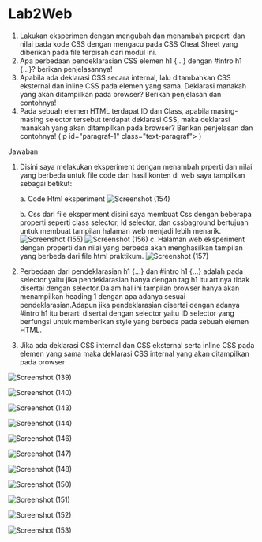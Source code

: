 # Lab2Web
1. Lakukan eksperimen dengan mengubah dan menambah properti dan nilai pada kode CSS 
dengan mengacu pada CSS Cheat Sheet yang diberikan pada file terpisah dari modul ini.
2. Apa perbedaan pendeklarasian CSS elemen h1 {...} dengan #intro h1 {...}? berikan 
penjelasannya!
3. Apabila ada deklarasi CSS secara internal, lalu ditambahkan CSS eksternal dan inline CSS pada 
elemen yang sama. Deklarasi manakah yang akan ditampilkan pada browser? Berikan 
penjelasan dan contohnya!
4. Pada sebuah elemen HTML terdapat ID dan Class, apabila masing-masing selector tersebut 
terdapat deklarasi CSS, maka deklarasi manakah yang akan ditampilkan pada browser? 
Berikan penjelasan dan contohnya! ( p id="paragraf-1" class="text-paragraf"> )

Jawaban

1. Disini saya melakukan eksperiment dengan menambah prperti dan nilai yang berbeda untuk file code dan hasil konten di    web saya tampilkan sebagai betikut:

   a. Code Html eksperiment
![Screenshot (154)](https://user-images.githubusercontent.com/101716699/159901513-efa27955-8223-465e-968b-9cd00418d536.png)

   b. Css dari file eksperiment
   disini saya membuat Css dengan beberapa properti seperti class selector, Id selector, dan cssbaground bertujuan        untuk membuat tampilan halaman web menjadi lebih menarik.
![Screenshot (155)](https://user-images.githubusercontent.com/101716699/159901529-05a0e01f-3ff3-441d-9b8d-759b50157500.png)
![Screenshot (156)](https://user-images.githubusercontent.com/101716699/159901533-b89b4fa4-7726-4e01-bedf-8175f62db383.png)
   c. Halaman web eksperiment
   dengan properti dan nilai yang berbeda akan menghasilkan tampilan yang berbeda dari file html praktikum.
![Screenshot (157)](https://user-images.githubusercontent.com/101716699/159901542-b450998c-7b00-4ed1-aa3f-4d5f5e84d2db.png)

2. Perbedaan dari pendeklarasian h1 {...} dan #intro h1 {...} adalah pada selector yaitu jika pendeklarasian hanya        dengan tag h1 itu artinya tidak disertai dengan selector.Dalam hal ini tampilan browser hanya akan menampilkan          heading 1 dengan apa adanya sesuai pendeklarasian.Adapun jika pendeklarasian disertai dengan adanya #intro h1 itu      berarti disertai dengan selector yaitu ID selector yang berfungsi untuk memberikan style yang berbeda pada sebuah
   elemen HTML.
   
3. Jika ada deklarasi CSS internal dan CSS eksternal serta inline CSS pada elemen yang sama maka deklarasi CSS internal    yang akan ditampilkan pada browser




![Screenshot (139)](https://user-images.githubusercontent.com/101716699/159722969-ad3210f3-5b60-43aa-a62b-5a130f4de0c8.png)

![Screenshot (140)](https://user-images.githubusercontent.com/101716699/159723121-055d13ad-971b-43a6-a59b-bd7ae4cb8124.png)

![Screenshot (143)](https://user-images.githubusercontent.com/101716699/159723132-27d259b7-4b25-4c9c-a689-c39bc2e0e22c.png)

![Screenshot (144)](https://user-images.githubusercontent.com/101716699/159723138-06d9d93d-c660-40a9-aff4-721ba4c16a61.png)

![Screenshot (146)](https://user-images.githubusercontent.com/101716699/159723145-d598f92f-2c98-42e1-b743-80d64476179a.png)

![Screenshot (147)](https://user-images.githubusercontent.com/101716699/159723154-a8dd2fcc-4ee1-4167-85af-0db6af2e43aa.png)

![Screenshot (148)](https://user-images.githubusercontent.com/101716699/159723160-2d5e8c4f-e2fe-400f-8ba5-357a05895f00.png)

![Screenshot (150)](https://user-images.githubusercontent.com/101716699/159723164-cbd9ad67-1ed7-4d68-b77b-dcb32e667f87.png)

![Screenshot (151)](https://user-images.githubusercontent.com/101716699/159723169-b54954ae-015d-4d3b-9a31-52b5f0eed983.png)

![Screenshot (152)](https://user-images.githubusercontent.com/101716699/159723177-01ce35e5-3f50-4085-8157-ce1dd6bb3588.png)

![Screenshot (153)](https://user-images.githubusercontent.com/101716699/159723180-1f283536-c820-40e7-9ed8-97bc3e16315e.png)
